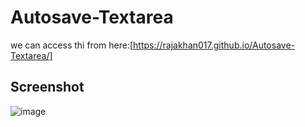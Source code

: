 # Autosave-Textarea
we can access thi from here:[https://rajakhan017.github.io/Autosave-Textarea/]
## Screenshot
![image](https://github.com/rajakhan017/Autosave-Textarea/assets/135150598/f3325305-d05e-47ad-b364-b58f5675eb47)
